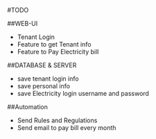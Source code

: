 #TODO

##WEB-UI
- Tenant Login
- Feature to get Tenant info
- Feature to Pay Electricity bill

##DATABASE & SERVER
- save tenant login info
- save personal info
- save Electricity login username and password

##Automation
- Send Rules and Regulations
- Send email to pay bill every month

